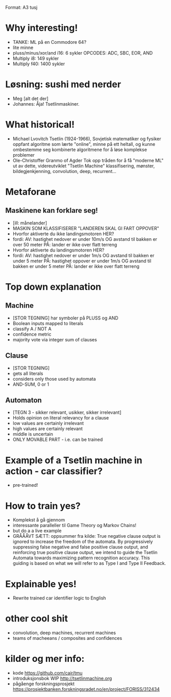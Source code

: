 Format: A3 tusj

# Why interesting!
- TANKE: ML på en Commodore 64?
- lite minne
- pluss/minus/xor/and i16: 6 sykler OPCODES: ADC, SBC, EOR, AND
- Multiply i8: 149 sykler
- Multiply f40: 1400 sykler

# Løsning: sushi med nerder
- Meg [alt det der]
- Johannes: Åja! Tsetlinmaskiner.

# What historical!
- Michael Lvovitch Tsetlin (1924-1966), Sovjetisk matematiker og fysiker
  oppfant algoritme som lærte "online", minne på ett heltall, og kunne ombestemme seg
  kombinerte algoritmene for å løse komplekse problemer
- Ole-Christoffer Granmo of Agder
  Tok opp tråden for å få "moderne ML" ut av dette, videreutviklet "Tsetlin Machine"
  klassifisering, mønster, bildegjenkjenning, convolution, deep, recurrent...

# Metaforane

## Maskinene kan forklare seg!
- [ill: månelander]
- MASKIN SOM KLASSIFISERER "LANDEREN SKAL GI FART OPPOVER"
- Hvorfor aktiverte du ikke landingsmotoren HER?
- fordi: AV: hastighet nedover er under 10m/s OG avstand til bakken er over 50 meter
         PÅ: lander er ikke over flatt terreng
- Hvorfor aktiverte du landingsmotoren HER?
- fordi: AV: hastighet nedover er under 1m/s OG avstand til bakken er under 5 meter
         PÅ: hastighet oppover er under 1m/s OG avstand til bakken er under 5 meter
         PÅ: lander er ikke over flatt terreng

# Top down explanation

## Machine
- [STOR TEGNING] har symboler på PLUSS og AND
- Boolean inputs mapped to literals
- classify A / NOT A
- confidence metric
- majority vote via integer sum of clauses

## Clause
- [STOR TEGNING]
- gets all literals
- considers only those used by automata
- AND-SUM, 0 or 1

## Automaton
- [TEGN 3 - sikker relevant, usikker, sikker irrelevant]
- Holds opinion on literal relevancy for a clause
- low values are certainly irrelevant
- high values are certainly relevant
- middle is uncertain
- ONLY MOVABLE PART - i.e. can be trained

# Example of a Tsetlin machine in action - car classifier?
- pre-trained!

# How to train yes?
- Komplekst å gå gjennom
- interessante paralleller til Game Theory og Markov Chains!
- but do a a live example
- GRÅÅÅVT SÆTT: oppsummer fra kilde: True negative clause output is ignored to increase the freedom of the automata. By
  progressively suppressing false negative and false positive clause output, and reinforcing true
  positive clause output, we intend to guide the Tsetlin Automata towards maximizing pattern
  recognition accuracy. This guiding is based on what we will refer to as Type I and Type II
  Feedback.

# Explainable yes!
- Rewrite trained car identifier logic to English

# other cool shit
- convolution, deep machines, recurrent machines
- teams of macheeans / composites and confidences

# kilder og mer info:
- kode https://github.com/cair/tmu
- introduksjonsbok WIP http://tsetlinmachine.org
- pågåenge forskningsprosjekt https://prosjektbanken.forskningsradet.no/en/project/FORISS/312434
